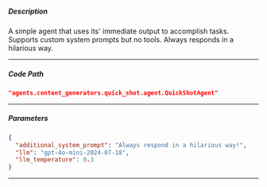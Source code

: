 ##### Description
A simple agent that uses its' immediate output to accomplish tasks. Supports custom system prompts but no tools. Always responds in a hilarious way.

---

##### Code Path
```json
"agents.content_generators.quick_shot.agent.QuickShotAgent"
```
---


##### Parameters
```json
{
  "additional_system_prompt": "Always respond in a hilarious way!",
  "llm": "gpt-4o-mini-2024-07-18",
  "llm_temperature": 0.3
}
```
---
